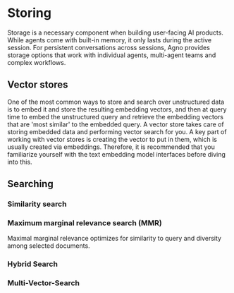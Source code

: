 # Storing

Storage is a necessary component when building user-facing AI products. While agents come with built-in memory, it only lasts during the active session. For persistent conversations across sessions, Agno provides storage options that work with individual agents, multi-agent teams and complex workflows.

## Vector stores

One of the most common ways to store and search over unstructured data is to embed it and store the resulting embedding
vectors, and then at query time to embed the unstructured query and retrieve the embedding vectors that are 'most
similar' to the embedded query. A vector store takes care of storing embedded data and performing vector search for you.
A key part of working with vector stores is creating the vector to put in them, which is usually created via embeddings.
Therefore, it is recommended that you familiarize yourself with the text embedding model interfaces before diving into
this.

## Searching

### Similarity search

### Maximum marginal relevance search (MMR)

Maximal marginal relevance optimizes for similarity to query and diversity among selected documents.

### Hybrid Search

### Multi-Vector-Search